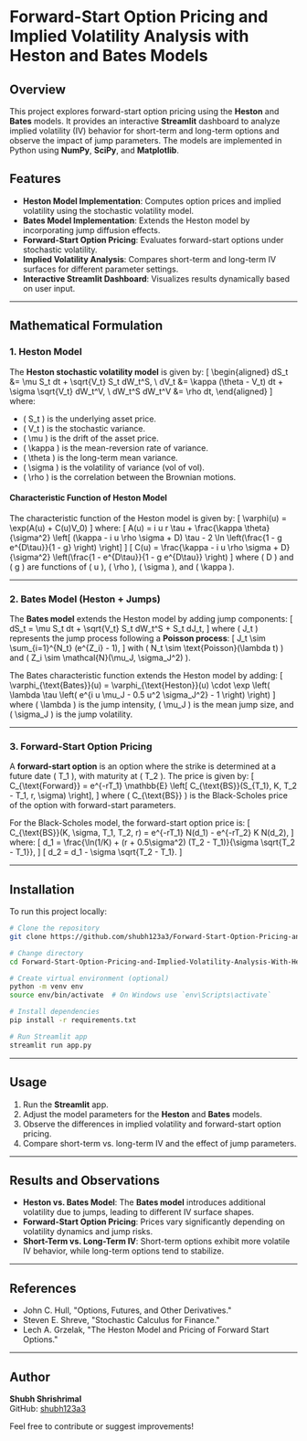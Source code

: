 # Forward-Start Option Pricing and Implied Volatility Analysis with Heston and Bates Models

## Overview
This project explores forward-start option pricing using the **Heston** and **Bates** models. It provides an interactive **Streamlit** dashboard to analyze implied volatility (IV) behavior for short-term and long-term options and observe the impact of jump parameters. The models are implemented in Python using **NumPy**, **SciPy**, and **Matplotlib**.

## Features
- **Heston Model Implementation**: Computes option prices and implied volatility using the stochastic volatility model.
- **Bates Model Implementation**: Extends the Heston model by incorporating jump diffusion effects.
- **Forward-Start Option Pricing**: Evaluates forward-start options under stochastic volatility.
- **Implied Volatility Analysis**: Compares short-term and long-term IV surfaces for different parameter settings.
- **Interactive Streamlit Dashboard**: Visualizes results dynamically based on user input.

---

## Mathematical Formulation

### 1. **Heston Model**
The **Heston stochastic volatility model** is given by:
\[
\begin{aligned}
    dS_t &= \mu S_t dt + \sqrt{V_t} S_t dW_t^S, \\
    dV_t &= \kappa (\theta - V_t) dt + \sigma \sqrt{V_t} dW_t^V, \\
    dW_t^S dW_t^V &= \rho dt,
\end{aligned}
\]
where:
- \( S_t \) is the underlying asset price.
- \( V_t \) is the stochastic variance.
- \( \mu \) is the drift of the asset price.
- \( \kappa \) is the mean-reversion rate of variance.
- \( \theta \) is the long-term mean variance.
- \( \sigma \) is the volatility of variance (vol of vol).
- \( \rho \) is the correlation between the Brownian motions.

#### Characteristic Function of Heston Model
The characteristic function of the Heston model is given by:
\[
\varphi(u) = \exp(A(u) + C(u)V_0)
\]
where:
\[
A(u) = i u r \tau + \frac{\kappa \theta}{\sigma^2} \left[ (\kappa - i u \rho \sigma + D) \tau - 2 \ln \left(\frac{1 - g e^{D\tau}}{1 - g} \right) \right]
\]
\[
C(u) = \frac{\kappa - i u \rho \sigma + D}{\sigma^2} \left(\frac{1 - e^{D\tau}}{1 - g e^{D\tau}} \right)
\]
where \( D \) and \( g \) are functions of \( u \), \( \rho \), \( \sigma \), and \( \kappa \).

---

### 2. **Bates Model (Heston + Jumps)**
The **Bates model** extends the Heston model by adding jump components:
\[
    dS_t = \mu S_t dt + \sqrt{V_t} S_t dW_t^S + S_t dJ_t,
\]
where \( J_t \) represents the jump process following a **Poisson process**:
\[
    J_t \sim \sum_{i=1}^{N_t} (e^{Z_i} - 1),
\]
with \( N_t \sim \text{Poisson}(\lambda t) \) and \( Z_i \sim \mathcal{N}(\mu_J, \sigma_J^2) \).

The Bates characteristic function extends the Heston model by adding:
\[
\varphi_{\text{Bates}}(u) = \varphi_{\text{Heston}}(u) \cdot \exp \left( \lambda \tau \left( e^{i u \mu_J - 0.5 u^2 \sigma_J^2} - 1 \right) \right)
\]
where \( \lambda \) is the jump intensity, \( \mu_J \) is the mean jump size, and \( \sigma_J \) is the jump volatility.

---

### 3. **Forward-Start Option Pricing**
A **forward-start option** is an option where the strike is determined at a future date \( T_1 \), with maturity at \( T_2 \). The price is given by:
\[
    C_{\text{Forward}} = e^{-rT_1} \mathbb{E} \left[ C_{\text{BS}}(S_{T_1}, K, T_2 - T_1, r, \sigma) \right],
\]
where \( C_{\text{BS}} \) is the Black-Scholes price of the option with forward-start parameters.

For the Black-Scholes model, the forward-start option price is:
\[
    C_{\text{BS}}(K, \sigma, T_1, T_2, r) = e^{-rT_1} N(d_1) - e^{-rT_2} K N(d_2),
\]
where:
\[
    d_1 = \frac{\ln(1/K) + (r + 0.5\sigma^2) (T_2 - T_1)}{\sigma \sqrt{T_2 - T_1}},
\]
\[
    d_2 = d_1 - \sigma \sqrt{T_2 - T_1}.
\]

---

## Installation
To run this project locally:
```bash
# Clone the repository
git clone https://github.com/shubh123a3/Forward-Start-Option-Pricing-and-Implied-Volatility-Analysis-With-Heston-and-Bates-Model.git

# Change directory
cd Forward-Start-Option-Pricing-and-Implied-Volatility-Analysis-With-Heston-and-Bates-Model

# Create virtual environment (optional)
python -m venv env
source env/bin/activate  # On Windows use `env\Scripts\activate`

# Install dependencies
pip install -r requirements.txt

# Run Streamlit app
streamlit run app.py
```

---

## Usage
1. Run the **Streamlit** app.
2. Adjust the model parameters for the **Heston** and **Bates** models.
3. Observe the differences in implied volatility and forward-start option pricing.
4. Compare short-term vs. long-term IV and the effect of jump parameters.

---

## Results and Observations
- **Heston vs. Bates Model**: The **Bates model** introduces additional volatility due to jumps, leading to different IV surface shapes.
- **Forward-Start Option Pricing**: Prices vary significantly depending on volatility dynamics and jump risks.
- **Short-Term vs. Long-Term IV**: Short-term options exhibit more volatile IV behavior, while long-term options tend to stabilize.

---

## References
- John C. Hull, "Options, Futures, and Other Derivatives."
- Steven E. Shreve, "Stochastic Calculus for Finance."
- Lech A. Grzelak, "The Heston Model and Pricing of Forward Start Options."

---

## Author
**Shubh Shrishrimal**  
GitHub: [shubh123a3](https://github.com/shubh123a3)

Feel free to contribute or suggest improvements!


